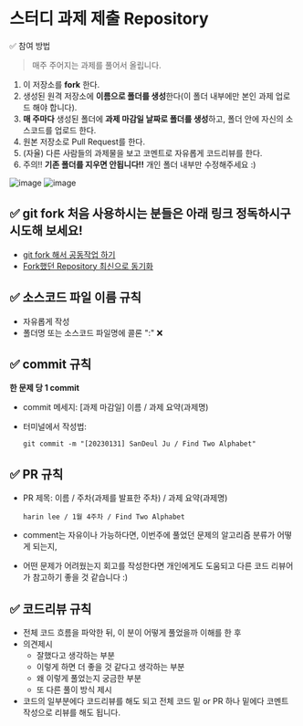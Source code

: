 # 스터디 과제 제출 Repository


✅ 참여 방법

> 매주 주어지는 과제를 풀어서 올립니다.
> 
1. 이 저장소를 **fork** 한다.
2. 생성된 원격 저장소에 **이름으로 폴더를 생성**한다(이 폴더 내부에만 본인 과제 업로드 해야 합니다).
3. **매 주마다** 생성된 폴더에 **과제 마감일 날짜로 폴더를 생성**하고, 폴더 안에 자신의 소스코드를 업로드 한다.
4. 원본 저장소로 Pull Request를 한다.
5. (자율) 다른 사람들의 과제물을 보고 코멘트로 자유롭게 코드리뷰를 한다.
6. 주의!! **기존 폴더를 지우면 안됩니다!!** 개인 폴더 내부만 수정해주세요 :)

![image](https://user-images.githubusercontent.com/94872442/215702852-f361f9b6-d4d6-40e4-a8f7-e50d31821078.png)
![image](https://user-images.githubusercontent.com/94872442/215702915-3643d5a5-20e9-4559-bed3-37dd0d68d534.png)

## ✅ git fork 처음 사용하시는 분들은 아래 링크 정독하시구 시도해 보세요!

- [git fork 해서 공동작업 하기](https://garve32.tistory.com/31)
- [Fork했던 Repository 최신으로 동기화](https://velog.io/@sangjin98/Git-Fork%ED%96%88%EB%8D%98-Repository-%EC%B5%9C%EC%8B%A0%EC%9C%BC%EB%A1%9C-%EB%8F%99%EA%B8%B0%ED%99%94%ED%95%98%EA%B8%B0)

## ✅ 소스코드 파일 이름 규칙

- 자유롭게 작성
- 폴더명 또는 소스코드 파일명에 콜론 ":" ❌

## ✅ commit 규칙

**한 문제 당 1 commit**

- commit 메세지: [과제 마감일] 이름 / 과제 요약(과제명)
- 터미널에서 작성법:
    
    `git commit -m "[20230131] SanDeul Ju / Find Two Alphabet"`
    

## ✅ PR 규칙

- PR 제목: 이름 / 주차(과제를 발표한 주차) / 과제 요약(과제명)
    
    `harin lee / 1월 4주차 / Find Two Alphabet`
    
- comment는 자유이나 가능하다면, 이번주에 풀었던 문제의 알고리즘 분류가 어떻게 되는지,
- 어떤 문제가 어려웠는지 회고를 작성한다면 개인에게도 도움되고 다른 코드 리뷰어가 참고하기 좋을 것 같습니다 :)

## ✅ 코드리뷰 규칙

- 전체 코드 흐름을 파악한 뒤, 이 분이 어떻게 풀었을까 이해를 한 후
- 의견제시
    - 잘했다고 생각하는 부분
    - 이렇게 하면 더 좋을 것 같다고 생각하는 부분
    - 왜 이렇게 풀었는지 궁금한 부분
    - 또 다른 풀이 방식 제시
- 코드의 일부분에다 코드리뷰를 해도 되고 전체 코드 밑 or PR 하나 밑에다 코멘트 작성으로 리뷰를 해도 됩니다.
